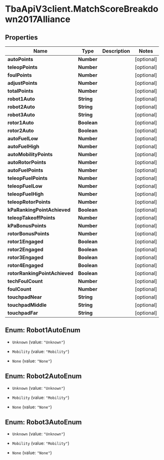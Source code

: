 # TbaApiV3client.MatchScoreBreakdown2017Alliance

## Properties

Name | Type | Description | Notes
------------ | ------------- | ------------- | -------------
**autoPoints** | **Number** |  | [optional] 
**teleopPoints** | **Number** |  | [optional] 
**foulPoints** | **Number** |  | [optional] 
**adjustPoints** | **Number** |  | [optional] 
**totalPoints** | **Number** |  | [optional] 
**robot1Auto** | **String** |  | [optional] 
**robot2Auto** | **String** |  | [optional] 
**robot3Auto** | **String** |  | [optional] 
**rotor1Auto** | **Boolean** |  | [optional] 
**rotor2Auto** | **Boolean** |  | [optional] 
**autoFuelLow** | **Number** |  | [optional] 
**autoFuelHigh** | **Number** |  | [optional] 
**autoMobilityPoints** | **Number** |  | [optional] 
**autoRotorPoints** | **Number** |  | [optional] 
**autoFuelPoints** | **Number** |  | [optional] 
**teleopFuelPoints** | **Number** |  | [optional] 
**teleopFuelLow** | **Number** |  | [optional] 
**teleopFuelHigh** | **Number** |  | [optional] 
**teleopRotorPoints** | **Number** |  | [optional] 
**kPaRankingPointAchieved** | **Boolean** |  | [optional] 
**teleopTakeoffPoints** | **Number** |  | [optional] 
**kPaBonusPoints** | **Number** |  | [optional] 
**rotorBonusPoints** | **Number** |  | [optional] 
**rotor1Engaged** | **Boolean** |  | [optional] 
**rotor2Engaged** | **Boolean** |  | [optional] 
**rotor3Engaged** | **Boolean** |  | [optional] 
**rotor4Engaged** | **Boolean** |  | [optional] 
**rotorRankingPointAchieved** | **Boolean** |  | [optional] 
**techFoulCount** | **Number** |  | [optional] 
**foulCount** | **Number** |  | [optional] 
**touchpadNear** | **String** |  | [optional] 
**touchpadMiddle** | **String** |  | [optional] 
**touchpadFar** | **String** |  | [optional] 



## Enum: Robot1AutoEnum


* `Unknown` (value: `"Unknown"`)

* `Mobility` (value: `"Mobility"`)

* `None` (value: `"None"`)





## Enum: Robot2AutoEnum


* `Unknown` (value: `"Unknown"`)

* `Mobility` (value: `"Mobility"`)

* `None` (value: `"None"`)





## Enum: Robot3AutoEnum


* `Unknown` (value: `"Unknown"`)

* `Mobility` (value: `"Mobility"`)

* `None` (value: `"None"`)




